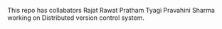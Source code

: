 This repo has collabators 
Rajat Rawat
Pratham Tyagi
Pravahini Sharma
working on Distributed version control system.
